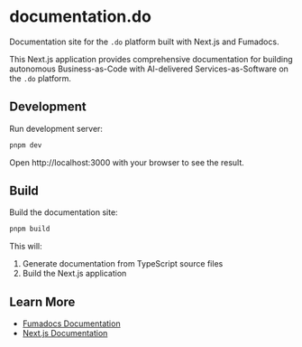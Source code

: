 # documentation.do

Documentation site for the `.do` platform built with Next.js and Fumadocs.

This Next.js application provides comprehensive documentation for building autonomous Business-as-Code with AI-delivered Services-as-Software on the `.do` platform.

## Development

Run development server:

```bash
pnpm dev
```

Open http://localhost:3000 with your browser to see the result.

## Build

Build the documentation site:

```bash
pnpm build
```

This will:

1. Generate documentation from TypeScript source files
2. Build the Next.js application

## Learn More

- [Fumadocs Documentation](https://fumadocs.vercel.app/)
- [Next.js Documentation](https://nextjs.org/docs)
